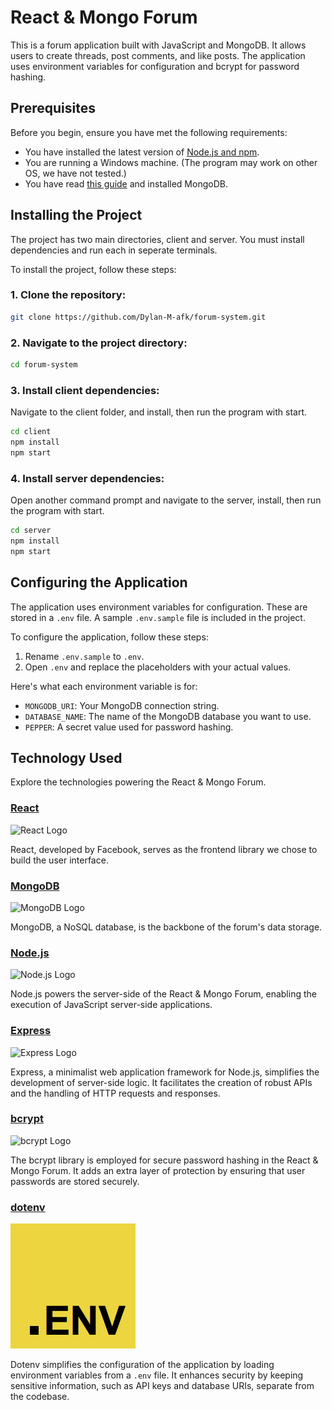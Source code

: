 # React & Mongo Forum

This is a forum application built with JavaScript and MongoDB. It allows users to create threads, post comments, and like posts. The application uses environment variables for configuration and bcrypt for password hashing.

## Prerequisites

Before you begin, ensure you have met the following requirements:

* You have installed the latest version of [Node.js and npm](https://nodejs.org/en/download/).
* You are running a Windows machine. (The program may work on other OS, we have not tested.)
* You have read [this guide](https://docs.mongodb.com/manual/installation/) and installed MongoDB.

## Installing the Project

The project has two main directories, client and server. You must install dependencies and run each in seperate terminals.

To install the project, follow these steps:

### 1. Clone the repository:

```sh
git clone https://github.com/Dylan-M-afk/forum-system.git
```

### 2. Navigate to the project directory:

```sh
cd forum-system
```

### 3. Install client dependencies:
Navigate to the client folder, and install, then run the program with start.

```sh
cd client
npm install
npm start
```

### 4. Install server dependencies:
Open another command prompt and navigate to the server, install, then run the program with start.

```sh
cd server
npm install
npm start
```

## Configuring the Application

The application uses environment variables for configuration. These are stored in a `.env` file. A sample `.env.sample` file is included in the project.

To configure the application, follow these steps:

1. Rename `.env.sample` to `.env`.
2. Open `.env` and replace the placeholders with your actual values.

Here's what each environment variable is for:

* `MONGODB_URI`: Your MongoDB connection string.
* `DATABASE_NAME`: The name of the MongoDB database you want to use.
* `PEPPER`: A secret value used for password hashing.


## Technology Used

Explore the technologies powering the React & Mongo Forum.

### [React](https://reactjs.org/)

![React Logo](https://upload.wikimedia.org/wikipedia/commons/thumb/a/a7/React-icon.svg/320px-React-icon.svg.png)

React, developed by Facebook, serves as the frontend library we chose to build the user interface.

### [MongoDB](https://www.mongodb.com/)

![MongoDB Logo](https://webassets.mongodb.com/_com_assets/cms/mongodb-logo-rgb-j6w271g1xn.jpg)

MongoDB, a NoSQL database, is the backbone of the forum's data storage.

### [Node.js](https://nodejs.org/)

![Node.js Logo](https://nodejs.org/static/images/logos/nodejs-new-pantone-black.svg)

Node.js powers the server-side of the React & Mongo Forum, enabling the execution of JavaScript server-side applications.

### [Express](https://expressjs.com/)

![Express Logo](https://upload.wikimedia.org/wikipedia/commons/6/64/Expressjs.png)

Express, a minimalist web application framework for Node.js, simplifies the development of server-side logic. It facilitates the creation of robust APIs and the handling of HTTP requests and responses.

### [bcrypt](https://www.npmjs.com/package/bcrypt)

![bcrypt Logo](https://upload.wikimedia.org/wikipedia/commons/6/6a/A_bycrypt.png)

The bcrypt library is employed for secure password hashing in the React & Mongo Forum. It adds an extra layer of protection by ensuring that user passwords are stored securely.

### [dotenv](https://www.npmjs.com/package/dotenv)

![dotenv Logo](https://github.com/motdotla/dotenv/blob/master/dotenv.png)

Dotenv simplifies the configuration of the application by loading environment variables from a `.env` file. It enhances security by keeping sensitive information, such as API keys and database URIs, separate from the codebase.

